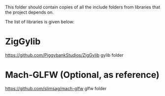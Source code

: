 This folder should contain copies of all the include folders from libraries that the project depends on.

The list of libraries is given below:

# ZigGylib
https://github.com/PiggybankStudios/ZigGylib
gylib folder

# Mach-GLFW (Optional, as reference)
https://github.com/slimsag/mach-glfw
glfw folder